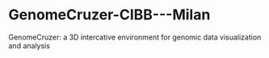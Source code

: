 # GenomeCruzer-CIBB---Milan
GenomeCruzer: a 3D intercative environment for genomic data visualization and analysis
